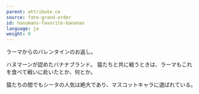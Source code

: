 ```yaml
---
parent: attribute.ce
source: fate-grand-order
id: hanumans-favorite-bananas
language: ja
weight: 0
---
```


ラーマからのバレンタインのお返し。

ハヌマーンが認めたバナナブランド。
猿たちと共に戦うときは、ラーマもこれを食べて戦いに赴いたとか、何とか。

猿たちの間でもシータの人気は絶大であり、マスコットキャラに選ばれている。

